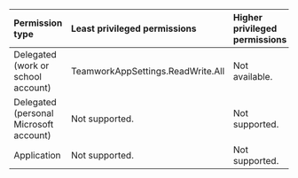 |Permission type|Least privileged permissions|Higher privileged permissions|
|:---|:---|:---|
|Delegated (work or school account)|TeamworkAppSettings.ReadWrite.All|Not available.|
|Delegated (personal Microsoft account)|Not supported.|Not supported.|
|Application|Not supported.|Not supported.|